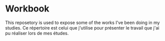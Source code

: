 # Workbook
This reposetory is used to expose some of the works I've been doing in my studies.
Ce répertoire est celui que j'utilise pour présenter le travail que j'ai pu réaliser lors de mes études.
